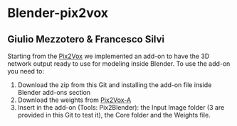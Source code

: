 # Blender-pix2vox
## Giulio Mezzotero & Francesco Silvi

Starting from the [Pix2Vox](https://github.com/hzxie/Pix2Vox) we implemented an add-on to have the 3D network output ready to use for modeling inside Blender. 
To use the add-on you need to: 

1) Download the zip from this Git and installing the add-on file inside Blender add-ons section 
2) Download the weights from [Pix2Vox-A](https://gateway.infinitescript.com/?fileName=Pix2Vox-A-ShapeNet.pth)
3) Insert in the add-on (Tools: Pix2Blender): the Input Image folder (3 are provided in this Git to test it), the Core folder and the Weights file.

